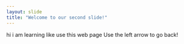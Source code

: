 ```yaml
---
layout: slide
title: "Welcome to our second slide!"
---
```

hi i am learning like use this web page 
Use the left arrow to go back!

